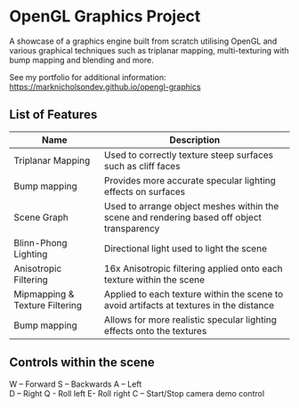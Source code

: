 # OpenGL Graphics Project

A showcase of a graphics engine built from scratch utilising OpenGL and various graphical techniques such as triplanar mapping, multi-texturing with bump mapping and blending and more.

See my portfolio for additional information: https://marknicholsondev.github.io/opengl-graphics

## List of Features
| Name | Description |
| ------------- | ------------- |
| Triplanar Mapping  | Used to correctly texture steep surfaces such as cliff faces  |
| Bump mapping  | Provides more accurate specular lighting effects on surfaces  |
| Scene Graph  | Used to arrange object meshes within the scene and rendering based off object transparency  |
| Blinn-Phong Lighting  | Directional light used to light the scene  |
| Anisotropic Filtering  | 16x Anisotropic filtering applied onto each texture within the scene  |
| Mipmapping & Texture Filtering  | Applied to each texture within the scene to avoid artifacts at textures in the distance  |
| Bump mapping  | Allows for more realistic specular lighting effects onto the textures |

## Controls within the scene
W – Forward
S – Backwards
A – Left	
D – Right
Q - Roll left
E- Roll right
C – Start/Stop camera demo control
